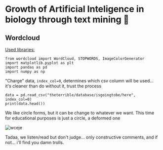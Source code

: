 # Growth of Artificial Inteligence in biology through text mining 🔬

## **Wordcloud**

<ins>Used libraries:</ins>

```
from wordcloud import WordCloud, STOPWORDS, ImageColorGenerator
import matplotlib.pyplot as plt
import pandas as pd
import numpy as np
```

"Charge" data, `index_col=0`, determines which csv column will be used... it's cleaner than do without it, trust the process

```
data = pd.read_csv("theterrible/database/isgoingtobe/here", index_col=0)
print(data.head())
```

We like circle forms, but it can be change to whatever we want. This time for educational purposes is just a circle, a deformed one

![wceje](https://github.com/user-attachments/assets/df19b753-d636-47cb-93b4-f6ebb7a2895b)

Tadaa, we listen/read but don't judge... only constructive comments, and if not... i'll find you damn trolls.

